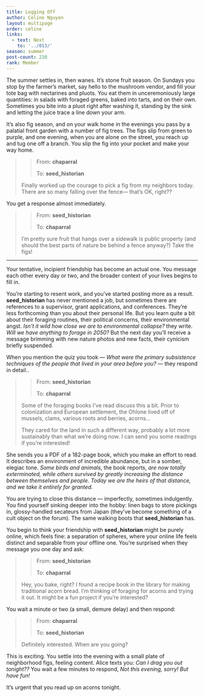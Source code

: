 ```yaml
---
title: Logging Off
author: Celine Nguyen
layout: multipage
order: celine
links:
  - text: Next
    to: '../013/'
season: summer
post-count: 210
rank: Member
---
```


The summer settles in, then wanes. It’s stone fruit season. On Sundays you stop by the farmer’s market, say hello to the mushroom vendor, and fill your tote bag with nectarines and pluots. You eat them in unceremoniously large quantities: in salads with foraged greens, baked into tarts, and on their own. Sometimes you bite into a pluot right after washing it, standing by the sink and letting the juice trace a line down your arm.

It’s also fig season, and on your walk home in the evenings you pass by a palatial front garden with a number of fig trees. The figs slip from green to purple, and one evening, when you are alone on the street, you reach up and tug one off a branch. You slip the fig into your pocket and make your way home.

> > From: **chaparral**
> >
> > To: **seed_historian**
>
> Finally worked up the courage to pick a fig from my neighbors today. There are so many falling over the fence— that’s OK, right??

You get a response almost immediately.

> > From: **seed_historian**
> >
> > To: **chaparral**
>
> I’m pretty sure fruit that hangs over a sidewalk is public property (and should the best parts of nature be behind a fence anyway?) Take the figs!

---

Your tentative, incipient friendship has become an actual one. You message each other every day or two, and the broader context of your lives begins to fill in.

You’re starting to resent work, and you’ve started posting more as a result. **seed_historian** has never mentioned a job, but sometimes there are references to a supervisor, grant applications, and conferences. They’re less forthcoming than you about their personal life. But you learn quite a bit about their foraging routines, their political concerns, their environmental angst. *Isn’t it wild how close we are to environmental collapse?* they write. *Will we have anything to forage in 2050?* But the next day you’ll receive a message brimming with new nature photos and new facts, their cynicism briefly suspended.

When you mention the quiz you took — *What were the primary subsistence techniques of the people that lived in your area before you?* — they respond in detail..

> > From: **seed_historian**
> >
> > To: **chaparral**
>
> Some of the foraging books I’ve read discuss this a bit. Prior to colonization and European settlement, the Ohlone lived off of mussels, clams, various roots and berries, acorns…  
>
> They cared for the land in such a different way, probably a lot more sustainably than what we’re doing now. I can send you some readings if you’re interested!

She sends you a PDF of a 182-page book, which you make an effort to read. It describes an environment of incredible abundance, but in a somber, elegiac tone. *Some birds and animals*, the book reports, *are now totally exterminated, while others survived by greatly increasing the distance between themselves and people. Today we are the heirs of that distance, and we take it entirely for granted.*

You are trying to close this distance — imperfectly, sometimes indulgently. You find yourself sinking deeper into the hobby: linen bags to store pickings in, glossy-handled secateurs from Japan (they’ve become something of a cult object on the forum). The same walking boots that **seed_historian** has.

You begin to think your friendship with **seed_historian** might be purely online, which feels fine: a separation of spheres, where your online life feels distinct and separable from your offline one. You’re surprised when they message you one day and ask:

> > From: **seed_historian**
> >
> > To: **chaparral**
>
> Hey, you bake, right? I found a recipe book in the library for making traditional acorn bread. I’m thinking of foraging for acorns and trying it out. It might be a fun project if you’re interested?

You wait a minute or two (a small, demure delay) and then respond:

> > From: **chaparral**
> >
> > To: **seed_historian**
>
> Definitely interested. When are you going?

This is exciting. You settle into the evening with a small plate of neighborhood figs, feeling content. Alice texts you: *Can I drag you out tonight??* You wait a few minutes to respond, *Not this evening, sorry! But have fun!*

It’s urgent that you read up on acorns tonight.
